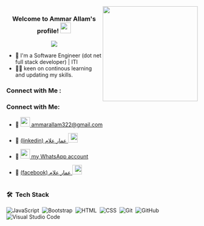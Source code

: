 

<img width="250" align="right" src="https://c.tenor.com/_DOBjnGspYAAAAAM/code-coding.gif">

<h3 align="center">
  Welcome to Ammar Allam's profile!
  <img src="https://media.giphy.com/media/hvRJCLFzcasrR4ia7z/giphy.gif" width="28">
</h3>

<!-- Typing SVG by DenverCoder1 - https://github.com/DenverCoder1/readme-typing-svg -->
<p align="center">
  <a href="https://github.com/DenverCoder1/readme-typing-svg"><img src="https://readme-typing-svg.herokuapp.com/?lines=Full-stack%20web%20developer;Always%20learning%20new%20things&font=Fira%20Code&center=true&width=440&height=45&color=f75c7e&vCenter=true&size=22"></a>
</p> 

- 🏢 I'm a Software Engineer (dot net full stack developer) | ITI
- 👨‍💻 keen on continous learning and updating my skills.



### Connect with Me :

### Connect with Me:

- 📧 <a href="mailto:ammarallam322@gmail.com?subject=contact">
  <img src="https://img.icons8.com/ios-filled/70/000000/google-logo.png" width="25"/> ammarallam322@gmail.com
</a><br>

- 💼 <a href="https://www.linkedin.com/in/ammar-allam/" dir="rtl">
  <img src="https://img.icons8.com/ios-filled/70/000000/linkedin.png" width="25"/> عمار علام (linkedin)
</a><br>

- 💬 <a href="https://wa.me/01124252930">
  <img src="https://img.icons8.com/ios-filled/70/000000/whatsapp.png" width="25"/> my WhatsApp account
</a><br>

- 📱 <a href="https://www.facebook.com/ammar.allam" dir="rtl">
  <img src="https://img.icons8.com/ios-filled/70/000000/facebook.png" width="25"/> عمار علام (facebook)
</a><br><br>




### 🛠 &nbsp;Tech Stack
![JavaScript](https://img.shields.io/badge/-JavaScript-05122A?style=flat&logo=javascript)&nbsp;
![Bootstrap](https://img.shields.io/badge/-Bootstrap-05122A?style=flat&logo=bootstrap&logoColor=563D7C)&nbsp;
![HTML](https://img.shields.io/badge/-HTML-05122A?style=flat&logo=HTML5)&nbsp;
![CSS](https://img.shields.io/badge/-CSS-05122A?style=flat&logo=CSS3&logoColor=1572B6)&nbsp;
![Git](https://img.shields.io/badge/-Git-05122A?style=flat&logo=git)&nbsp;
![GitHub](https://img.shields.io/badge/-GitHub-05122A?style=flat&logo=github)&nbsp;
![Visual Studio Code](https://img.shields.io/badge/-Visual%20Studio%20Code-05122A?style=flat&logo=visual-studio-code&logoColor=007ACC)&nbsp;





<!---
ammarallam322/ammarallam322 is a ✨ special ✨ repository because its `README.md` (this file) appears on your GitHub profile.
You can click the Preview link to take a look at your changes.
--->
